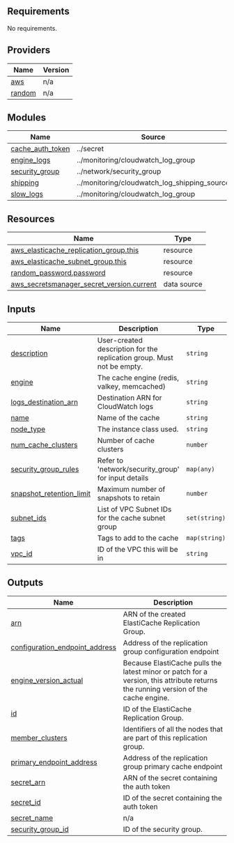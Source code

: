 <!-- BEGIN_TF_DOCS -->
## Requirements

No requirements.

## Providers

| Name | Version |
|------|---------|
| <a name="provider_aws"></a> [aws](#provider\_aws) | n/a |
| <a name="provider_random"></a> [random](#provider\_random) | n/a |

## Modules

| Name | Source | Version |
|------|--------|---------|
| <a name="module_cache_auth_token"></a> [cache\_auth\_token](#module\_cache\_auth\_token) | ../secret | n/a |
| <a name="module_engine_logs"></a> [engine\_logs](#module\_engine\_logs) | ../monitoring/cloudwatch_log_group | n/a |
| <a name="module_security_group"></a> [security\_group](#module\_security\_group) | ../network/security_group | n/a |
| <a name="module_shipping"></a> [shipping](#module\_shipping) | ../monitoring/cloudwatch_log_shipping_source | n/a |
| <a name="module_slow_logs"></a> [slow\_logs](#module\_slow\_logs) | ../monitoring/cloudwatch_log_group | n/a |

## Resources

| Name | Type |
|------|------|
| [aws_elasticache_replication_group.this](https://registry.terraform.io/providers/hashicorp/aws/latest/docs/resources/elasticache_replication_group) | resource |
| [aws_elasticache_subnet_group.this](https://registry.terraform.io/providers/hashicorp/aws/latest/docs/resources/elasticache_subnet_group) | resource |
| [random_password.password](https://registry.terraform.io/providers/hashicorp/random/latest/docs/resources/password) | resource |
| [aws_secretsmanager_secret_version.current](https://registry.terraform.io/providers/hashicorp/aws/latest/docs/data-sources/secretsmanager_secret_version) | data source |

## Inputs

| Name | Description | Type | Default | Required |
|------|-------------|------|---------|:--------:|
| <a name="input_description"></a> [description](#input\_description) | User-created description for the replication group. Must not be empty. | `string` | n/a | yes |
| <a name="input_engine"></a> [engine](#input\_engine) | The cache engine (redis, valkey, memcached) | `string` | `"redis"` | no |
| <a name="input_logs_destination_arn"></a> [logs\_destination\_arn](#input\_logs\_destination\_arn) | Destination ARN for CloudWatch logs | `string` | n/a | yes |
| <a name="input_name"></a> [name](#input\_name) | Name of the cache | `string` | n/a | yes |
| <a name="input_node_type"></a> [node\_type](#input\_node\_type) | The instance class used. | `string` | `"cache.m7g.xlarge"` | no |
| <a name="input_num_cache_clusters"></a> [num\_cache\_clusters](#input\_num\_cache\_clusters) | Number of cache clusters | `number` | `2` | no |
| <a name="input_security_group_rules"></a> [security\_group\_rules](#input\_security\_group\_rules) | Refer to 'network/security\_group' for input details | `map(any)` | `{}` | no |
| <a name="input_snapshot_retention_limit"></a> [snapshot\_retention\_limit](#input\_snapshot\_retention\_limit) | Maximum number of snapshots to retain | `number` | `1` | no |
| <a name="input_subnet_ids"></a> [subnet\_ids](#input\_subnet\_ids) | List of VPC Subnet IDs for the cache subnet group | `set(string)` | n/a | yes |
| <a name="input_tags"></a> [tags](#input\_tags) | Tags to add to the cache | `map(string)` | `{}` | no |
| <a name="input_vpc_id"></a> [vpc\_id](#input\_vpc\_id) | ID of the VPC this will be in | `string` | n/a | yes |

## Outputs

| Name | Description |
|------|-------------|
| <a name="output_arn"></a> [arn](#output\_arn) | ARN of the created ElastiCache Replication Group. |
| <a name="output_configuration_endpoint_address"></a> [configuration\_endpoint\_address](#output\_configuration\_endpoint\_address) | Address of the replication group configuration endpoint |
| <a name="output_engine_version_actual"></a> [engine\_version\_actual](#output\_engine\_version\_actual) | Because ElastiCache pulls the latest minor or patch for a version, this attribute returns the running version of the cache engine. |
| <a name="output_id"></a> [id](#output\_id) | ID of the ElastiCache Replication Group. |
| <a name="output_member_clusters"></a> [member\_clusters](#output\_member\_clusters) | Identifiers of all the nodes that are part of this replication group. |
| <a name="output_primary_endpoint_address"></a> [primary\_endpoint\_address](#output\_primary\_endpoint\_address) | Address of the replication group primary cache endpoint |
| <a name="output_secret_arn"></a> [secret\_arn](#output\_secret\_arn) | ARN of the secret containing the auth token |
| <a name="output_secret_id"></a> [secret\_id](#output\_secret\_id) | ID of the secret containing the auth token |
| <a name="output_secret_name"></a> [secret\_name](#output\_secret\_name) | n/a |
| <a name="output_security_group_id"></a> [security\_group\_id](#output\_security\_group\_id) | ID of the security group. |
<!-- END_TF_DOCS -->